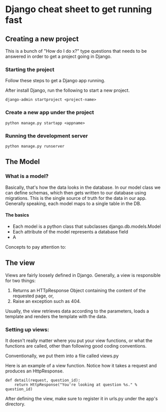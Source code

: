 # Django cheat sheet to get running fast

## Creating a new project

This is a bunch of "How do I do x?" type questions that needs to be answered in order to get a project going in Django. 

### Starting the project

Follow these steps to get a Django app running.


After install Django, run the following to start a new project.

```
django-admin startproject <project-name>
```

### Create a new app under the project

```
python manage.py startapp <appname>
```

### Running the development server

```
python manage.py runserver
```


### 


## The Model

### What is a model?

Basically, that's how the data looks in the database. In our model class we can define schemas, which then gets written to our database using migrations. This is the single source of truth for the data in our app. Generally speaking, each model maps to a single table in the DB. 

#### The basics
* Each model is a python class that subclasses django.db.models.Model
* Each attribute of the model represents a database field
* A


Concepts to pay attention to:




## The view


Views are fairly loosely defined in Django. Generally, a view is responsible for two things:
1. Returns an HTTpResponse Object containing the content of the requested page, or,
2. Raise an exception such as 404.

Usually, the view retrieves data according to the parameters, loads a template and renders the template with the data. 


### Setting up views:

It doesn't really matter where you put your view functions, or what the functions are called, other than following good coding conventions. 

Conventionally, we put them into a file called views.py

Here is an example of a view function. Notice how it takes a request and produces an HttpResponse. 
```
def detail(request, question_id):
    return HttpResponse("You're looking at question %s." % question_id)
```

After defining the view, make sure to register it in urls.py under the app's directory. 